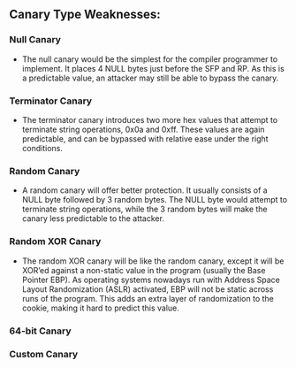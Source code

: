 ## Canary Type Weaknesses:
### Null Canary
- The null canary would be the simplest for the compiler programmer to implement. It places 4 NULL bytes just before the SFP and RP. As this is a predictable value, an attacker may still be able to bypass the canary. 
### Terminator Canary
- The terminator canary introduces two more hex values that attempt to terminate string operations, 0x0a and 0xff. These values are again predictable, and can be bypassed with relative ease under the right conditions.
### Random Canary
- A random canary will offer better protection. It usually consists of a NULL byte followed by 3 random bytes. The NULL byte would attempt to terminate string operations, while the 3 random bytes will make the canary less predictable to the attacker.
### Random XOR Canary
- The random XOR canary will be like the random canary, except it will be XOR’ed against a non-static value in the program (usually the Base Pointer EBP). As operating systems nowadays run with Address Space Layout Randomization (ASLR) activated, EBP will not be static across runs of the program. This adds an extra layer of randomization to the cookie, making it hard to predict this value.
### 64-bit Canary
### Custom Canary